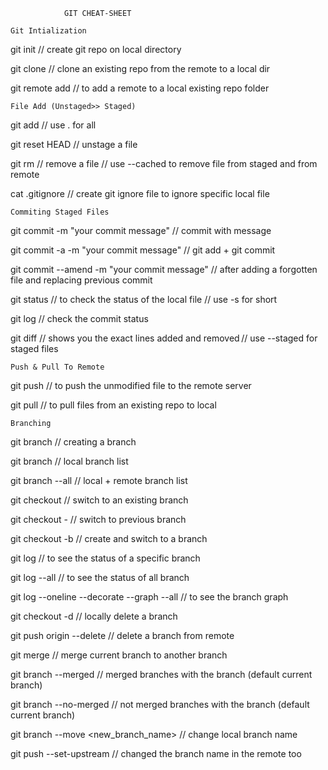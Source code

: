 				GIT CHEAT-SHEET

	Git Intialization
   
git init // create git repo on local directory

git clone <remote url> <directory name> // clone an existing repo from the remote to a local dir

git remote add <remote name> <remote url> // to add a remote to a local existing  repo folder

	File Add (Unstaged>> Staged)
    
git add <file name> // use . for all

git reset HEAD <file name> // unstage a file

git rm <file name> // remove a file // use --cached to remove file from staged and from remote

cat .gitignore // create git ignore file to ignore specific local file 

	Commiting Staged Files
    
git commit -m "your commit message" // commit with message

git commit -a -m "your commit message" // git add + git commit

git commit --amend -m "your commit message" // after adding a forgotten file and replacing previous commit 

git status // to check the status of the local file // use -s for short

git log // check the commit status

git diff // shows you the exact lines added and removed // use --staged for staged files

	Push & Pull To Remote

git push <remote name> <branch name> // to push the unmodified file to the remote server

git pull <remote name> <branch name> // to pull files from an existing repo to local

	Branching

git branch <branch name> // creating a branch

git branch // local branch list

git branch --all // local + remote branch list

git checkout <branch name> // switch to an existing branch

git checkout - // switch to previous branch

git checkout -b <branch name> // create and switch to a branch

git log <branch name> // to see the status of a specific branch

git log --all // to see the status of all branch

git log --oneline --decorate --graph --all // to see the branch graph

git checkout -d <branch name> // locally delete a branch

git push origin --delete <branch name> // delete a branch from remote

git merge <branch name> // merge current branch to another branch

git branch --merged <branch name> // merged branches with the branch (default current branch)

git branch --no-merged <branch name> // not merged branches with the branch (default current branch)

git branch --move <previous branch_name> <new_branch_name> // change local branch name

git push --set-upstream <remote name> <branch> // changed the branch name in the remote too




